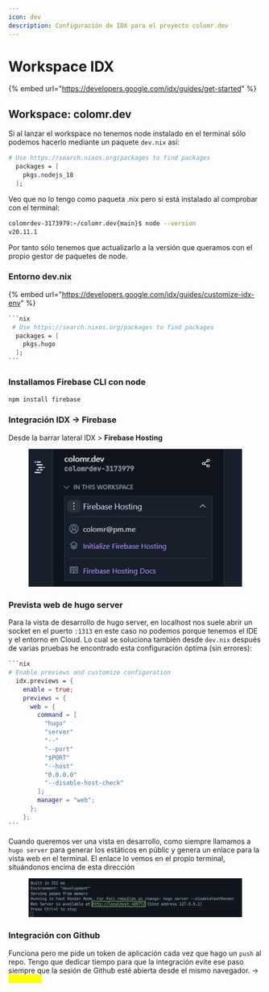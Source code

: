 ```yaml
---
icon: dev
description: Configuración de IDX para el proyecto colomr.dev
---
```


# Workspace IDX

{% embed url="https://developers.google.com/idx/guides/get-started" %}

## Workspace: colomr.dev

Si al lanzar el workspace no tenemos node instalado en el terminal sólo podemos hacerlo mediante un paquete `dev.nix` así:

```nix
# Use https://search.nixos.org/packages to find packages
  packages = [
    pkgs.nodejs_18
  ];
```

Veo que no lo tengo como paqueta .nix pero si está instalado al comprobar con el terminal:

```bash
colomrdev-3173979:~/colomr.dev{main}$ node --version
v20.11.1
```

Por tanto sólo tenemos que actualizarlo a la versión que queramos con el propio gestor de paquetes de node.

### Entorno dev.nix

{% embed url="https://developers.google.com/idx/guides/customize-idx-env" %}

````nix
```nix
 # Use https://search.nixos.org/packages to find packages
  packages = [
    pkgs.hugo
  ];
```
````

### Installamos Firebase CLI con node&#x20;

```
npm install firebase
```

### Integración IDX -> Firebase

Desde la barrar lateral IDX > **Firebase Hosting** &#x20;

<figure><img src="../.gitbook/assets/image.png" alt=""><figcaption></figcaption></figure>

### Prevista web de hugo server

Para la vista de desarrollo de hugo server, en localhost nos suele abrir un socket en el puerto `:1313` en este caso no podemos porque tenemos el IDE y el entorno en Cloud. Lo cual se soluciona también desde `dev.nix` después de varias pruebas he encontrado esta configuración óptima (sin errores):

````nix
```nix
# Enable previews and customize configuration
  idx.previews = {
    enable = true;
    previews = {
      web = {
        command = [
          "hugo"
          "server"
          "--"
          "--port"
          "$PORT"
          "--host"
          "0.0.0.0"
          "--disable-host-check"
        ];
        manager = "web";
      };
    };
```
````

Cuando queremos ver una vista en desarrollo, como siempre llamamos a `hugo server` para generar los estáticos en públic y genera un enlace para la vista web en el terminal. El enlace lo vemos en el propio terminal, situándonos encima de esta dirección&#x20;

<figure><img src="../.gitbook/assets/image (1).png" alt=""><figcaption></figcaption></figure>

### Integración con Github

Funciona pero me pide un token de aplicación cada vez que hago un `push` al repo. Tengo que dedicar tiempo para que la integración evite ese paso siempre que la sesión de Github esté abierta desde el mismo navegador.  -> <mark style="color:yellow;">Por Hacer</mark>
